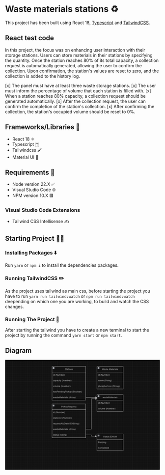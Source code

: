 # Waste materials stations ♻️

This project has been built using React 18, [Typescript](https://www.typescriptlang.org/) and [TailwindCSS](https://tailwindcss.com/).

## React test code

In this project, the focus was on enhancing user interaction with their storage stations. Users can store materials in their stations by specifying the quantity. Once the station reaches 80% of its total capacity, a collection request is automatically generated, allowing the user to confirm the collection. Upon confirmation, the station's values are reset to zero, and the collection is added to the history log.

[x] The panel must have at least three waste storage stations.
[x] The user must inform the percentage of volume that each station is filled with.
[x] When a station reaches 80% capacity, a collection request should be generated automatically.
[x] After the collection request, the user can confirm the completion of the station's collection.
[x] After confirming the collection, the station's occupied volume should be reset to 0%.

## Frameworks/Libraries 📖

 - React 18 ⚛️
 - Typescript 🇹
 - Tailwindcss 🖌️
 - Material UI 📘

## Requirements 🔴

 - Node version 22.X ✅
 - Visual Studio Code 🌐
 - NPM version 10.X 🟥

### Visual Studio Code Extensions

 - Tailwind CSS Intellisense ✍️

## Starting Project 🧑‍💻

### Installing Packages ⬇️

Run `yarn` or `npm i` to install the dependencies packages.

### Running TailwindCSS ✏️

As the project uses tailwind as main css, before starting the project you have to run `yarn run tailwind:watch` or `npm run tailwind:watch` deepending on which one you are working, to build and watch the CSS changes.

### Running The Project 🏁

After starting the tailwind you have to create a new terminal to start the project by running the command `yarn start` or `npm start`.

## Diagram 

![Waste system stations diagram](diagrams/Diagrama.png)